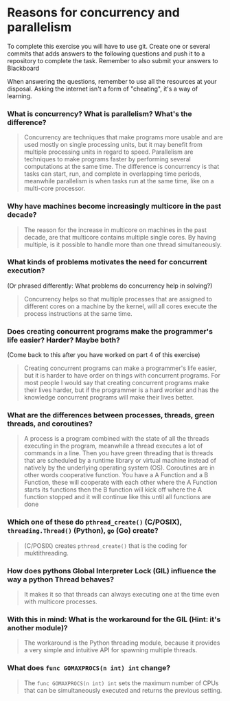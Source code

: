 # Reasons for concurrency and parallelism


To complete this exercise you will have to use git. Create one or several commits that adds answers to the following questions and push it to a repository to complete the task. Remember to also submit your answers to Blackboard

When answering the questions, remember to use all the resources at your disposal. Asking the internet isn't a form of "cheating", it's a way of learning.

 ### What is concurrency? What is parallelism? What's the difference?
 > Concurrency are techniques that make programs more usable and are used mostly on single processing units, but it may benefit from multiple processing units in regard to speed. Parallelism are techniques to make programs faster by performing several computations at the same time.
The difference is concurrency is that tasks can start, run, and complete in overlapping time periods, meanwhile parallelism is when tasks run at the same time, like on a multi-core processor. 
 
 ### Why have machines become increasingly multicore in the past decade?
 > The reason for the increase in multicore on machines in the past decade, are that multicore contains multiple single cores. By having multiple, is it possible to handle more than one thread simultaneously. 
 
 ### What kinds of problems motivates the need for concurrent execution?
 (Or phrased differently: What problems do concurrency help in solving?)
 > Concurrency helps so that multiple processes that are assigned to different cores on a machine by the kernel, will all cores execute the process instructions at the same time. 
 
 ### Does creating concurrent programs make the programmer's life easier? Harder? Maybe both?
 (Come back to this after you have worked on part 4 of this exercise)
 > Creating concurrent programs can make a programmer's life easier, but it is harder to have order on things with concurrent programs. For most people I would say that creating concurrent programs make their lives harder, but if the programmer is a hard worker and has the knowledge concurrent programs will make their lives better. 
 
 ### What are the differences between processes, threads, green threads, and coroutines?
 > A process is a program combined with the state of all the threads executing in the program, meanwhile a thread executes a lot of commands in a line. Then you have green threading that is threads that are scheduled by a runtime library or virtual machine instead of natively by the underlying operating system (OS). Coroutines are in other words cooperative function. You have a A Function and a B Function, these will cooperate with each other where the A Function starts its functions then the B function will kick off where the A function stopped and it will continue like this until all functions are done
 
 ### Which one of these do `pthread_create()` (C/POSIX), `threading.Thread()` (Python), `go` (Go) create?
 > (C/POSIX) creates `pthread_create()` that is the coding for muktithreading.
 
 ### How does pythons Global Interpreter Lock (GIL) influence the way a python Thread behaves?
 > It makes it so that threads can always executing one at the time even with multicore processes.
 
 ### With this in mind: What is the workaround for the GIL (Hint: it's another module)?
 > The workaround is the Python threading module, because it provides a very simple and intuitive API for spawning multiple threads.
 
 ### What does `func GOMAXPROCS(n int) int` change? 
 > The `func GOMAXPROCS(n int) int` sets the maximum number of CPUs that can be simultaneously executed and returns the previous setting.
